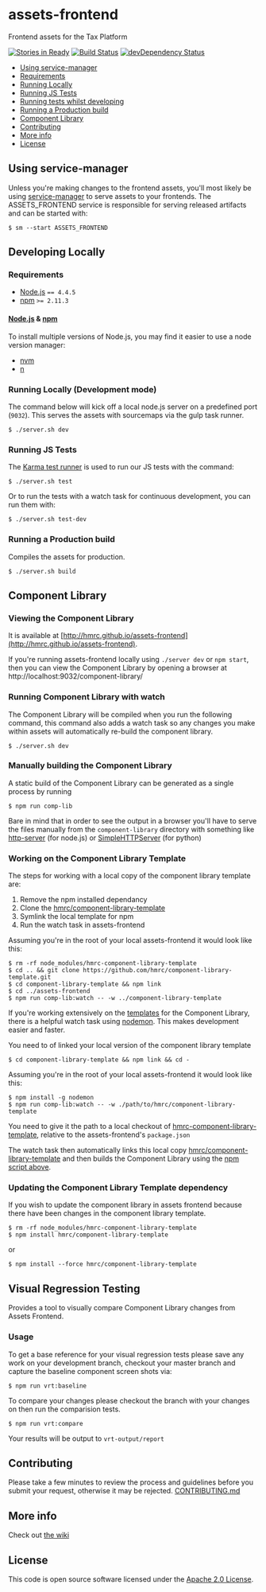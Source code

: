 # assets-frontend

Frontend assets for the Tax Platform

[![Stories in Ready](https://badge.waffle.io/hmrc/assets-frontend.png?label=ready&title=Ready)](https://waffle.io/hmrc/assets-frontend) [![Build Status](https://travis-ci.org/hmrc/assets-frontend.svg?branch=master)](https://travis-ci.org/hmrc/assets-frontend) [![devDependency Status](https://david-dm.org/hmrc/assets-frontend/dev-status.svg)](https://david-dm.org/hmrc/assets-frontend#info=devDependencies)

- [Using service-manager](#using-service-manager)
- [Requirements](#requirements)
- [Running Locally](#running-locally-development-mode)
- [Running JS Tests](#running-js-tests)
- [Running tests whilst developing](#running-js-tests-whilst-developing)
- [Running a Production build](#running-a-production-build)
- [Component Library](#component-library)
- [Contributing](#contributing)
- [More info](#more-info)
- [License](#license)


## Using service-manager

Unless you're making changes to the frontend assets, you'll most likely be using [service-manager](https://github.com/hmrc/service-manager) to serve assets to your frontends. The ASSETS_FRONTEND service is responsible for serving released artifacts and can be started with:

```
$ sm --start ASSETS_FRONTEND
```


## Developing Locally

### Requirements

* [Node.js](https://nodejs.org/en/) `== 4.4.5`
* [npm](https://www.npmjs.com/) `>= 2.11.3`

#### [Node.js](https://nodejs.org/en/) & [npm](https://www.npmjs.com/)

To install multiple versions of Node.js, you may find it easier to use a node version manager:

* [nvm](https://github.com/creationix/nvm)
* [n](https://github.com/tj/n)

### Running Locally (Development mode)

The command below will kick off a local node.js server on a predefined port (`9032`). This serves the assets with sourcemaps via the gulp task runner.

```
$ ./server.sh dev
```


### Running JS Tests

The [Karma test runner](http://karma-runner.github.io/) is used to run our JS tests with the command:

```
$ ./server.sh test
```

Or to run the tests with a watch task for continuous development, you can run them with:

```
$ ./server.sh test-dev
```

### Running a Production build

Compiles the assets for production.

```
$ ./server.sh build
```

## Component Library

### Viewing the Component Library

It is available at [http://hmrc.github.io/assets-frontend](http://hmrc.github.io/assets-frontend).

If you're running assets-frontend locally using `./server dev` or `npm start`, then you can view the Component Library by opening a browser at http://localhost:9032/component-library/

### Running Component Library with watch

The Component Library will be compiled when you run the following command, this command also adds a watch task so any
changes you make within assets will automatically re-build the component library.

```
$ ./server.sh dev
```

### Manually building the Component Library

A static build of the Component Library can be generated as a single process by running

```
$ npm run comp-lib
```

Bare in mind that in order to see the output in a browser you'll have to serve the files manually from the `component-library` directory with something like [http-server](https://www.npmjs.com/package/http-server) (for node.js) or [SimpleHTTPServer](https://docs.python.org/2/library/simplehttpserver.html) (for python)

### Working on the Component Library Template

The steps for working with a local copy of the component library template are:

1. Remove the npm installed dependancy
2. Clone the [hmrc/component-library-template](https://github.com/hmrc/component-library-template/)
3. Symlink the local template for npm
4. Run the watch task in assets-frontend

Assuming you're in the root of your local assets-frontend it would look like this:

```
$ rm -rf node_modules/hmrc-component-library-template
$ cd .. && git clone https://github.com/hmrc/component-library-template.git
$ cd component-library-template && npm link
$ cd ../assets-frontend
$ npm run comp-lib:watch -- -w ../component-library-template
```

If you're working extensively on the [templates](https://github.com/hmrc/component-library-template) for the Component Library, there is a helpful watch task using [nodemon](https://github.com/remy/nodemon). This makes development easier and faster.

You need to of linked your local version of the component library template
```
$ cd component-library-template && npm link && cd -
```

Assuming you're in the root of your local assets-frontend it would look like this:
```
$ npm install -g nodemon
$ npm run comp-lib:watch -- -w ./path/to/hmrc/component-library-template
```

You need to give it the path to a local checkout of [hmrc-component-library-template](https://github.com/hmrc/component-library-template/), relative to the assets-frontend's `package.json`

The watch task then automatically links this local copy [hmrc/component-library-template](https://github.com/hmrc/component-library-template.git) and then builds the Component Library using the [npm script above](#manually-building-the-component-library).

### Updating the Component Library Template dependency

If you wish to update the component library in assets frontend because there have been changes in the component
library template.

```
$ rm -rf node_modules/hmrc-component-library-template
$ npm install hmrc/component-library-template
```

or

```
$ npm install --force hmrc/component-library-template
```

## Visual Regression Testing
Provides a tool to visually compare Component Library changes from Assets Frontend.

### Usage

To get a base reference for your visual regression tests please save any work on your development branch, checkout your master branch and capture the baseline component screen shots via:

```
$ npm run vrt:baseline
```

To compare your changes please checkout the branch with your changes on then run the comparision tests.
```
$ npm run vrt:compare
```

Your results will be output to `vrt-output/report`


## Contributing

Please take a few minutes to review the process and guidelines before you submit your request, otherwise it may be rejected.
[CONTRIBUTING.md](CONTRIBUTING.md)

## More info

Check out [the wiki](https://github.com/hmrc/assets-frontend/wiki)


## License

This code is open source software licensed under the [Apache 2.0 License]("http://www.apache.org/licenses/LICENSE-2.0.html").
